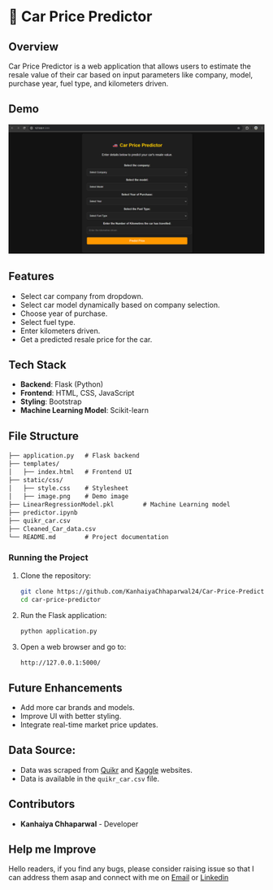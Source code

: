# 🚗 Car Price Predictor

## Overview

Car Price Predictor is a web application that allows users to estimate the resale value of their car based on input parameters like company, model, purchase year, fuel type, and kilometers driven.

## Demo

![Car Price Predictor Demo](./static/css/image.png)

## Features

- Select car company from dropdown.
- Select car model dynamically based on company selection.
- Choose year of purchase.
- Select fuel type.
- Enter kilometers driven.
- Get a predicted resale price for the car.

## Tech Stack

- **Backend**: Flask (Python)
- **Frontend**: HTML, CSS, JavaScript
- **Styling**: Bootstrap
- **Machine Learning Model**: Scikit-learn

## File Structure

```
├── application.py   # Flask backend
├── templates/
│   ├── index.html   # Frontend UI
├── static/css/
│   ├── style.css    # Stylesheet
│   ├── image.png    # Demo image
├── LinearRegressionModel.pkl        # Machine Learning model
├── predictor.ipynb
├── quikr_car.csv
├── Cleaned_Car_data.csv
└── README.md        # Project documentation
```

### Running the Project

1. Clone the repository:
   ```bash
   git clone https://github.com/KanhaiyaChhaparwal24/Car-Price-Predictor.git
   cd car-price-predictor
   ```
2. Run the Flask application:
   ```bash
   python application.py
   ```
3. Open a web browser and go to:
   ```
   http://127.0.0.1:5000/
   ```

## Future Enhancements

- Add more car brands and models.
- Improve UI with better styling.
- Integrate real-time market price updates.

## Data Source:

- Data was scraped from <a href="https://quikr.com">Quikr</a> and <a href="https://www.kaggle.com/">Kaggle</a> websites.
- Data is available in the `quikr_car.csv` file.

## Contributors

- **Kanhaiya Chhaparwal** - Developer

## Help me Improve

<p> Hello readers, if you find any bugs, please consider raising issue so that I can address them asap and connect with me on
<a href="mailto:kanhaiyaac24@gmail.com">Email</a> or
<a href="https://www.linkedin.com/in/kanhaiya-chhaparwal/">Linkedin</a>
